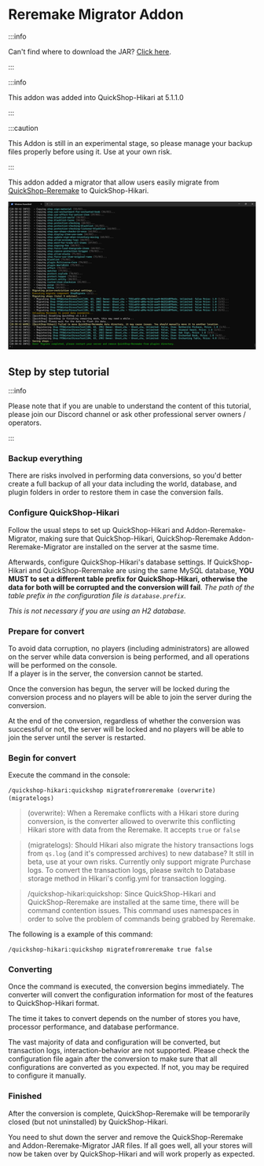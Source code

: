 # Reremake Migrator Addon

:::info

Can't find where to download the JAR? [Click here](../faq/where-addons-compacts-at.md).

:::

:::info

This addon was added into QuickShop-Hikari at 5.1.1.0

:::

:::caution

This Addon is still in an experimental stage, so please manage your backup files properly before using it. Use at your own risk.

:::

This addon added a migrator that allow users easily migrate from [QuickShop-Reremake](https://www.spigotmc.org/resources/62575/) to QuickShop-Hikari.

![preview](img/reremake-migrator.jpg)


## Step by step tutorial

:::info

Please note that if you are unable to understand the content of this tutorial, please join our Discord channel or ask other professional server owners / operators.

:::

### Backup everything

There are risks involved in performing data conversions, so you'd better create a full backup of all your data including the world, database, and plugin folders in order to restore them in case the conversion fails.

### Configure QuickShop-Hikari

Follow the usual steps to set up QuickShop-Hikari and Addon-Reremake-Migrator, making sure that QuickShop-Hikari,  QuickShop-Reremake Addon-Reremake-Migrator are installed on the server at the sasme time.

Afterwards, configure QuickShop-Hikari's database settings. If QuickShop-Hikari and QuickShop-Reremake are using the same MySQL database, **YOU MUST to set a different table prefix for QuickShop-Hikari, otherwise the data for both will be corrupted and the conversion will fail**. *The path of the table prefix in the configuration file is `database.prefix`.*

*This is not necessary if you are using an H2 database.*

### Prepare for convert

To avoid data corruption, no players (including administrators) are allowed on the server while data conversion is being performed, and all operations will be performed on the console.  
If a player is in the server, the conversion cannot be started.

Once the conversion has begun, the server will be locked during the conversion process and no players will be able to join the server during the conversion.

At the end of the conversion, regardless of whether the conversion was successful or not, the server will be locked and no players will be able to join the server until the server is restarted.

### Begin for convert

Execute the command in the console:

```shell
/quickshop-hikari:quickshop migratefromreremake (overwrite) (migratelogs)
```

> (overwrite): When a Reremake conflicts with a Hikari store during conversion, is the converter allowed to overwrite this conflicting Hikari store with data from the Reremake. It accepts `true` or `false`

> (migratelogs): Should Hikari also migrate the history transactions logs from `qs.log` (and it's compressed archives) to new database? It still in beta, use at your own risks. Currently only support migrate Purchase logs. To convert the transaction logs, please switch to Database storage method in Hikari's config.yml for transaction logging.

> /quickshop-hikari:quickshop: Since QuickShop-Hikari and QuickShop-Reremake are installed at the same time, there will be command contention issues. This command uses namespaces in order to solve the problem of commands being grabbed by Reremake.

The following is a example of this command:

```shell
/quickshop-hikari:quickshop migratefromreremake true false
```

### Converting

Once the command is executed, the conversion begins immediately.
The converter will convert the configuration information for most of the features to QuickShop-Hikari format.

The time it takes to convert depends on the number of stores you have, processor performance, and database performance.

The vast majority of data and configuration will be converted, but transaction logs, interaction-behavior are not supported.
Please check the configuration file again after the conversion to make sure that all configurations are converted as you expected. If not, you may be required to configure it manually.

### Finished

After the conversion is complete, QuickShop-Reremake will be temporarily closed (but not uninstalled) by QuickShop-Hikari.

You need to shut down the server and remove the QuickShop-Reremake and Addon-Reremake-Migrator JAR files.
If all goes well, all your stores will now be taken over by QuickShop-Hikari and will work properly as expected.